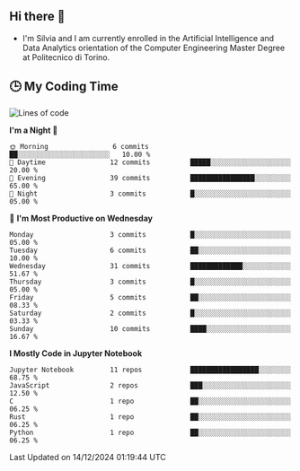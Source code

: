 ## Hi there 👋

- I'm Silvia and I am currently enrolled in the Artificial Intelligence and Data Analytics orientation of the Computer Engineering Master Degree at Politecnico di Torino.


<!-- <p align="center">
   <img style="height:170px;display:inline-block"  src="http://github-profile-summary-cards.vercel.app/api/cards/profile-details?username=silviapolizzi&theme=github_dark" />
   <img style="height:170px;display:inline-block"  src="http://github-profile-summary-cards.vercel.app/api/cards/most-commit-language?username=silviapolizzi&theme=github_dark&exclude=" /> 
</p> -->


## :clock3: My Coding Time 

<!--START_SECTION:waka-->
![Lines of code](https://img.shields.io/badge/From%20Hello%20World%20I%27ve%20Written-89.6%20thousand%20lines%20of%20code-blue)

**I'm a Night 🦉** 

```text
🌞 Morning                6 commits           ██░░░░░░░░░░░░░░░░░░░░░░░   10.00 % 
🌆 Daytime                12 commits          █████░░░░░░░░░░░░░░░░░░░░   20.00 % 
🌃 Evening                39 commits          ████████████████░░░░░░░░░   65.00 % 
🌙 Night                  3 commits           █░░░░░░░░░░░░░░░░░░░░░░░░   05.00 % 
```
📅 **I'm Most Productive on Wednesday** 

```text
Monday                   3 commits           █░░░░░░░░░░░░░░░░░░░░░░░░   05.00 % 
Tuesday                  6 commits           ██░░░░░░░░░░░░░░░░░░░░░░░   10.00 % 
Wednesday                31 commits          █████████████░░░░░░░░░░░░   51.67 % 
Thursday                 3 commits           █░░░░░░░░░░░░░░░░░░░░░░░░   05.00 % 
Friday                   5 commits           ██░░░░░░░░░░░░░░░░░░░░░░░   08.33 % 
Saturday                 2 commits           █░░░░░░░░░░░░░░░░░░░░░░░░   03.33 % 
Sunday                   10 commits          ████░░░░░░░░░░░░░░░░░░░░░   16.67 % 
```


**I Mostly Code in Jupyter Notebook** 

```text
Jupyter Notebook         11 repos            █████████████████░░░░░░░░   68.75 % 
JavaScript               2 repos             ███░░░░░░░░░░░░░░░░░░░░░░   12.50 % 
C                        1 repo              ██░░░░░░░░░░░░░░░░░░░░░░░   06.25 % 
Rust                     1 repo              ██░░░░░░░░░░░░░░░░░░░░░░░   06.25 % 
Python                   1 repo              ██░░░░░░░░░░░░░░░░░░░░░░░   06.25 % 
```




 Last Updated on 14/12/2024 01:19:44 UTC
<!--END_SECTION:waka-->
